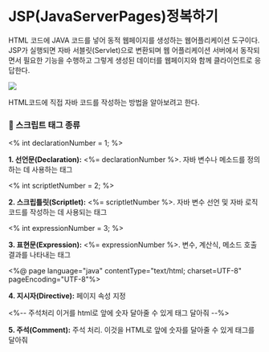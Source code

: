 <h1>JSP(JavaServerPages)정복하기</h1>

HTML 코드에 JAVA 코드를 넣어 동적 웹페이지를 생성하는 웹어플리케이션 도구이다.<br>
JSP가 실행되면 자바 서블릿(Servlet)으로 변환되며 웹 어플리케이션 서버에서 동작되면서 필요한 기능을 수행하고 
그렇게 생성된 데이터를 웹페이지와 함께 클라이언트로 응답한다.


<img src=https://blog.kakaocdn.net/dn/0CaN9/btqEiMKbAQf/zcJr0xohg1aV228f2wtzq0/img.jpg></img>

HTML코드에 직접 자바 코드를 작성하는 방법을 알아보려고 한다.

<h3>📌 스크립트 태그 종류</h3>

<%
    int declarationNumber = 1;
%>
<p><strong>1. 선언문(Declaration):</strong> <%= declarationNumber %>. 자바 변수나 메소드를 정의하는 데 사용하는 태그</p>

<!-- 스크립틀릿(Scriptlet) -->
<%
    int scriptletNumber = 2;
%>
<p><strong>2. 스크립틀릿(Scriptlet):</strong> <%= scriptletNumber %>. 자바 변수 선언 및 자바 로직 코드를 작성하는 데 사용되는 태그</p>

<!-- 표현문(Expression) -->
<%
    int expressionNumber = 3;
%>
<p><strong>3. 표현문(Expression):</strong> <%= expressionNumber %>. 변수, 계산식, 메소드 호출 결과를 나타내는 태그</p>

<!-- 지시자(Directive) -->
<%@ page language="java" contentType="text/html; charset=UTF-8" pageEncoding="UTF-8"%>
<p><strong>4. 지시자(Directive):</strong> 페이지 속성 지정</p>

<!-- 주석(Comment) -->
<%-- 주석처리 이거를 html로 앞에 숫자 달아줄 수 있게 태그 달아줘 --%>
<p><strong>5. 주석(Comment):</strong> 주석 처리. 이것을 HTML로 앞에 숫자를 달아줄 수 있게 태그를 달아줘</p>
